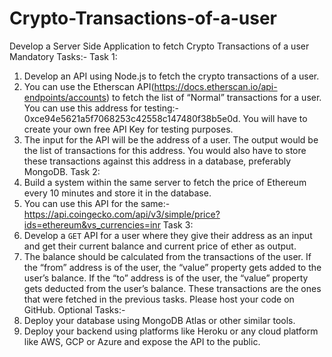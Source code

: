 # Crypto-Transactions-of-a-user
Develop a Server Side Application to fetch Crypto Transactions of a user
Mandatory Tasks:-
Task 1:
1. Develop an API using Node.js to fetch the crypto transactions of a user.
2. You can use the Etherscan API(https://docs.etherscan.io/api-endpoints/accounts) to
fetch the list of “Normal” transactions for a user. You can use this address for testing:-
0xce94e5621a5f7068253c42558c147480f38b5e0d. You will have to create your own
free API Key for testing purposes.
3. The input for the API will be the address of a user. The output would be the list of
transactions for this address. You would also have to store these transactions against
this address in a database, preferably MongoDB.
Task 2:
1. Build a system within the same server to fetch the price of Ethereum every 10
minutes and store it in the database.
2. You can use this API for the same:-
https://api.coingecko.com/api/v3/simple/price?ids=ethereum&vs_currencies=inr
Task 3:
1. Develop a `GET` API for a user where they give their address as an input and get
their current balance and current price of ether as output.
2. The balance should be calculated from the transactions of the user. If the “from”
address is of the user, the “value” property gets added to the user’s balance. If the
“to” address is of the user, the “value” property gets deducted from the user’s
balance. These transactions are the ones that were fetched in the previous tasks.
Please host your code on GitHub.
Optional Tasks:-
1. Deploy your database using MongoDB Atlas or other similar tools.
2. Deploy your backend using platforms like Heroku or any cloud platform like AWS,
GCP or Azure and expose the API to the public.